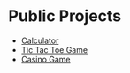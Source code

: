 # Public Projects
- [Calculator](https://github.com/ryanalumkal/Advanced-Calculator)
- [Tic Tac Toe Game](https://github.com/ryanalumkal/Tic-Tac-Toe-Game)
-  [Casino Game](https://github.com/ryanalumkal/CPP-Projects/tree/main/Casino%20Game)
